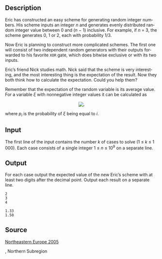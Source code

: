 <h2>Description</h2><span lang="en-us"><p>Eric has constructed an easy scheme for generating random integer numbers. His scheme inputs an integer <i>n</i> and generates evenly distributed random integer value between 0 and (<i>n</i> − 1) inclusive. For example, if <i>n</i> = 3, the scheme generates 0, 1 or 2, each with probability 1/3.</p><p>Now Eric is planning to construct more complicated schemes. The first one will consist of two independent random generators with their outputs forwarded to his favorite <code>XOR</code> gate, which does bitwise exclusive or with its two inputs.</p><p>Eric’s friend Nick studies math. Nick said that the scheme is very interesting, and the most interesting thing is the expectation of the result. Now they both think how to calculate the expectation. Could you help them?</p><p>Remember that the expectation of the random variable is its average value. For a variable <i>ξ</i> with nonnegative integer values it can be calculated as</p><p align="center"><img src="images/3105_1.gif" align="absmiddle">,</p><p>where <i>p<sub>i</sub></i> is the probability of <i>ξ</i> being equal to <i>i</i>.</p></span><h2>Input</h2><span lang="en-us"><p>The first line of the input contains the number <i>k</i> of cases to solve (1 ≤ <i>k</i> ≤ 1 000). Each case consists of a single integer 1 ≤ <i>n</i> ≤ 10<sup>9</sup> on a separate line.</p></span><h2>Output</h2><span lang="en-us"><p>For each case output the expected value of the new Eric’s scheme with at least two digits after the decimal point. Output each result on a separate line.</p></span><pre><code class="language-input1">2
3
4</code></pre><pre><code class="language-output1">1.33
1.50</code></pre><h2>Source</h2><a href="searchproblem?field=source&amp;key=Northeastern+Europe+2005">Northeastern Europe 2005</a><p>, Northern Subregion</p>